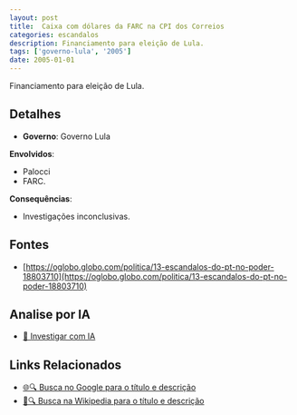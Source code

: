 ```yaml
---
layout: post
title:  Caixa com dólares da FARC na CPI dos Correios
categories: escandalos
description: Financiamento para eleição de Lula.
tags: ['governo-lula', '2005']
date: 2005-01-01
---
```


Financiamento para eleição de Lula.

## Detalhes
- **Governo**: Governo Lula

**Envolvidos**:
- Palocci
- FARC.


**Consequências**:
- Investigações inconclusivas.


## Fontes
- [https://oglobo.globo.com/politica/13-escandalos-do-pt-no-poder-18803710](https://oglobo.globo.com/politica/13-escandalos-do-pt-no-poder-18803710)


## Analise por IA
- [🤖 Investigar com IA](https://www.perplexity.ai/search?q=Caixa%20com%20d%C3%B3lares%20da%20FARC%20na%20CPI%20dos%20Correios%20Financiamento%20para%20elei%C3%A7%C3%A3o%20de%20Lula.%20Governo%20Lula)

## Links Relacionados
- [🌐🔍 Busca no Google para o título e descrição](https://www.google.com/search?q=Caixa%20com%20d%C3%B3lares%20da%20FARC%20na%20CPI%20dos%20Correios%20Financiamento%20para%20elei%C3%A7%C3%A3o%20de%20Lula.%20Governo%20Lula)
- [📖🔍 Busca na Wikipedia para o título e descrição](https://pt.wikipedia.org/w/index.php?search=Caixa%20com%20d%C3%B3lares%20da%20FARC%20na%20CPI%20dos%20Correios%20Financiamento%20para%20elei%C3%A7%C3%A3o%20de%20Lula.%20Governo%20Lula)

